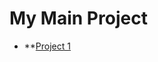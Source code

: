 # My Main Project
- **[Project 1]([https://github.com/repo1](https://github.com/RoxanaGoina/MindHealth---Application-for-monitoring-mental-health-and-detecting-depression))
